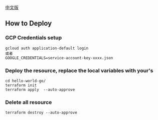 [中文版](README_zh.md)
## How to Deploy
### GCP Credentials setup
```shell
gcloud auth application-default login
或者
GOOGLE_CREDENTIALS=service-account-key-xxxx.json
```
### Deploy the resource, replace the local variables with your's
```shell
cd hello-world-go/
terraform init
terraform apply  --auto-approve
```
### Delete all resource
```shell
terraform destroy --auto-approve
```
